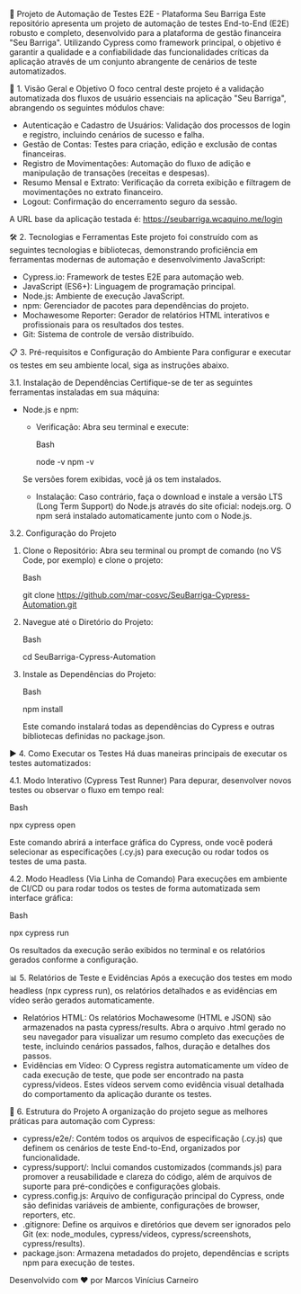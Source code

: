 🚀 Projeto de Automação de Testes E2E - Plataforma Seu Barriga
Este repositório apresenta um projeto de automação de testes End-to-End (E2E) robusto e completo, desenvolvido para a plataforma de gestão financeira "Seu Barriga". Utilizando Cypress como framework principal, o objetivo é garantir a qualidade e a confiabilidade das funcionalidades críticas da aplicação através de um conjunto abrangente de cenários de teste automatizados.

🎯 1. Visão Geral e Objetivo
O foco central deste projeto é a validação automatizada dos fluxos de usuário essenciais na aplicação "Seu Barriga", abrangendo os seguintes módulos chave:

- Autenticação e Cadastro de Usuários: Validação dos processos de login e registro, incluindo cenários de sucesso e falha.
- Gestão de Contas: Testes para criação, edição e exclusão de contas financeiras.
- Registro de Movimentações: Automação do fluxo de adição e manipulação de transações (receitas e despesas).
- Resumo Mensal e Extrato: Verificação da correta exibição e filtragem de movimentações no extrato financeiro.
- Logout: Confirmação do encerramento seguro da sessão.

A URL base da aplicação testada é: https://seubarriga.wcaquino.me/login

🛠️ 2. Tecnologias e Ferramentas
Este projeto foi construído com as seguintes tecnologias e bibliotecas, demonstrando proficiência em ferramentas modernas de automação e desenvolvimento JavaScript:

- Cypress.io: Framework de testes E2E para automação web.
- JavaScript (ES6+): Linguagem de programação principal.
- Node.js: Ambiente de execução JavaScript.
- npm: Gerenciador de pacotes para dependências do projeto.
- Mochawesome Reporter: Gerador de relatórios HTML interativos e profissionais para os resultados dos testes.
- Git: Sistema de controle de versão distribuído.

📋 3. Pré-requisitos e Configuração do Ambiente
Para configurar e executar os testes em seu ambiente local, siga as instruções abaixo.

3.1. Instalação de Dependências
Certifique-se de ter as seguintes ferramentas instaladas em sua máquina:

- Node.js e npm:
     - Verificação: Abra seu terminal e execute:

        Bash

        node -v
        npm -v

    Se versões forem exibidas, você já os tem instalados.
     - Instalação: Caso contrário, faça o download e instale a versão LTS (Long Term Support) do Node.js através do site oficial: nodejs.org. O npm será instalado automaticamente junto com o Node.js.

3.2. Configuração do Projeto
 1. Clone o Repositório:
    Abra seu terminal ou prompt de comando (no VS Code, por exemplo) e clone o projeto:

    Bash

    git clone https://github.com/mar-cosvc/SeuBarriga-Cypress-Automation.git

 2. Navegue até o Diretório do Projeto:

    Bash

    cd SeuBarriga-Cypress-Automation

 3. Instale as Dependências do Projeto:

    Bash

    npm install

    Este comando instalará todas as dependências do Cypress e outras bibliotecas definidas no package.json.


▶️ 4. Como Executar os Testes
Há duas maneiras principais de executar os testes automatizados:

   4.1. Modo Interativo (Cypress Test Runner)
   Para depurar, desenvolver novos testes ou observar o fluxo em tempo real:

   Bash

   npx cypress open
   
   Este comando abrirá a interface gráfica do Cypress, onde você poderá selecionar as especificações (.cy.js) para execução ou rodar todos os testes de uma pasta.

   4.2. Modo Headless (Via Linha de Comando)
   Para execuções em ambiente de CI/CD ou para rodar todos os testes de forma automatizada sem interface gráfica:

   Bash

   npx cypress run

   Os resultados da execução serão exibidos no terminal e os relatórios gerados conforme a configuração.


📊 5. Relatórios de Teste e Evidências
Após a execução dos testes em modo headless (npx cypress run), os relatórios detalhados e as evidências em vídeo serão gerados automaticamente.

  - Relatórios HTML: Os relatórios Mochawesome (HTML e JSON) são armazenados na pasta cypress/results. Abra o arquivo .html gerado no seu navegador para visualizar um resumo completo das execuções de teste, incluindo cenários passados, falhos, duração e detalhes dos passos.
  - Evidências em Vídeo: O Cypress registra automaticamente um vídeo de cada execução de teste, que pode ser encontrado na pasta cypress/videos. Estes vídeos servem como evidência visual detalhada do comportamento da aplicação durante os testes.


📁 6. Estrutura do Projeto
A organização do projeto segue as melhores práticas para automação com Cypress:

  - cypress/e2e/: Contém todos os arquivos de especificação (.cy.js) que definem os cenários de teste End-to-End, organizados por funcionalidade.
  - cypress/support/: Inclui comandos customizados (commands.js) para promover a reusabilidade e clareza do código, além de arquivos de suporte para pré-condições e configurações globais.
  - cypress.config.js: Arquivo de configuração principal do Cypress, onde são definidas variáveis de ambiente, configurações de browser, reporters, etc.
  - .gitignore: Define os arquivos e diretórios que devem ser ignorados pelo Git (ex: node_modules, cypress/videos, cypress/screenshots, cypress/results).
  - package.json: Armazena metadados do projeto, dependências e scripts npm para execução de testes.


Desenvolvido com ❤️ por Marcos Vinícius Carneiro
